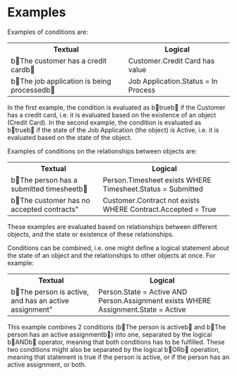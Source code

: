 # Examples

Examples of conditions are:

<table style="WIDTH: 100%">

<tbody>

<tr>

<th>Textual</th>

<th>Logical</th>

</tr>

<tr>

<td>b The customer has a credit cardb </td>

<td>Customer.Credit Card has value</td>

</tr>

<tr>

<td>b The job application is being processedb </td>

<td>Job Application.Status = In Process</td>

</tr>

</tbody>

</table>

In the first example, the condition is evaluated as b trueb  if the Customer has a credit card, i.e. it is evaluated based on the existence of an object (Credit Card). In the second example, the condition is evaluated as b trueb  if the state of the Job Application (the object) is Active, i.e. it is evaluated based on the state of the object.

Examples of conditions on the relationships between objects are:

<table style="WIDTH: 100%">

<tbody>

<tr>

<th>Textual</th>

<th>Logical</th>

</tr>

<tr>

<td>b The person has a submitted timesheetb </td>

<td>Person.Timesheet exists WHERE Timesheet.Status = Submitted</td>

</tr>

<tr>

<td>b The customer has no accepted contracts"</td>

<td>Customer.Contract not exists WHERE Contract.Accepted = True</td>

</tr>

</tbody>

</table>

These examples are evaluated based on relationships between different objects, and the state or existence of these relationships.

Conditions can be combined, i.e. one might define a logical statement about the state of an object and the relationships to other objects at once. For example:

<table style="WIDTH: 100%">

<tbody>

<tr>

<th>Textual</th>

<th>Logical</th>

</tr>

<tr>

<td>b The person is active, and has an active assignment"</td>

<td>Person.State = Active AND Person.Assignment exists WHERE Assignment.State = Active</td>

</tr>

</tbody>

</table>

This example combines 2 conditions (b The person is activeb  and b The person has an active assignmentb ) into one, separated by the logical b ANDb  operator, meaning that both conditions has to be fulfilled. These two conditions might also be separated by the logical b ORb  operation, meaning that statement is true if the person is active, or if the person has an active assignment, or both.